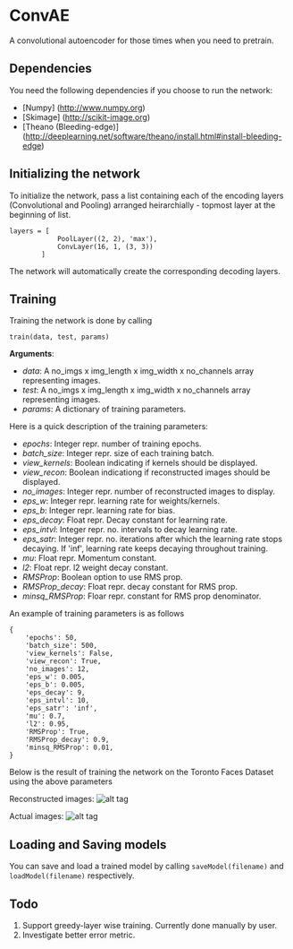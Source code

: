 ConvAE
======

A convolutional autoencoder for those times when you need to pretrain.


Dependencies
------------

You need the following dependencies if you choose to run the network:

* [Numpy] (http://www.numpy.org)
* [Skimage] (http://scikit-image.org)
* [Theano (Bleeding-edge)] (http://deeplearning.net/software/theano/install.html#install-bleeding-edge)


Initializing the network
----------------------

To initialize the network, pass a list containing each of the encoding layers (Convolutional and Pooling) arranged heirarchially - topmost layer at the beginning of list.

	layers = [
				PoolLayer((2, 2), 'max'),
				ConvLayer(16, 1, (3, 3))
			]

The network will automatically create the corresponding decoding layers.


Training
--------

Training the network is done by calling

	train(data, test, params)

**Arguments**:
	
* *data*: A no_imgs x img_length x img_width x no_channels array representing images.
* *test*: A no_imgs x img_length x img_width x no_channels array representing images.
* *params*: A dictionary of training parameters.

Here is a quick description of the training parameters:

* *epochs*: Integer repr. number of training epochs.
* *batch_size*: Integer repr. size of each training batch.
* *view_kernels*: Boolean indicating if kernels should be displayed.
* *view_recon*: Boolean indicationg if reconstructed images should be displayed.
* *no_images*: Integer repr. number of reconstructed images to display.
* *eps_w*: Integer repr. learning rate for weights/kernels.
* *eps_b*: Integer repr. learning rate for bias.
* *eps_decay*: Float repr. Decay constant for learning rate.
* *eps_intvl*: Integer repr. no. intervals to decay learning rate.
* *eps_satr*: Integer repr. no. iterations after which the learning rate stops decaying. If 'inf', learning rate keeps decaying throughout training.
* *mu*: Float repr. Momentum constant.
* *l2*: Float repr. l2 weight decay constant.
* *RMSProp*: Boolean option to use RMS prop.
* *RMSProp_decay*: Float repr. decay constant for RMS prop.
* *minsq_RMSProp*: Floar repr. constant for RMS prop denominator.

An example of training parameters is as follows
	
	{
		'epochs': 50,
		'batch_size': 500,
		'view_kernels': False,
		'view_recon': True,
		'no_images': 12,
		'eps_w': 0.005,
		'eps_b': 0.005,
		'eps_decay': 9,
		'eps_intvl': 10,
		'eps_satr': 'inf',
		'mu': 0.7,
		'l2': 0.95,
		'RMSProp': True,
		'RMSProp_decay': 0.9,
		'minsq_RMSProp': 0.01,
	}

Below is the result of training the network on the Toronto Faces Dataset using the above parameters

Reconstructed images:
![alt tag](https://raw.github.com/ev0/ConvAE/master/images/faces1.png)

Actual images:
![alt tag](https://raw.github.com/ev0/ConvAE/master/images/faces2.png)


Loading and Saving models
-------------------------

You can save and load a trained model by calling `saveModel(filename)` and `loadModel(filename)` respectively.


Todo
----
1. Support greedy-layer wise training. Currently done manually by user. 
2. Investigate better error metric.
